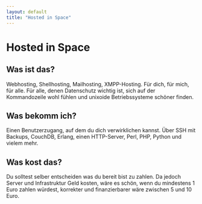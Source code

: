 ```yaml
---
layout: default
title: "Hosted in Space"
---
```

# Hosted in Space

## Was ist das?
Webhosting, Shellhosting, Mailhosting, XMPP-Hosting. Für dich, für mich, für alle.
Für alle, denen Datenschutz wichtig ist, sich auf der Kommandozeile wohl fühlen und unixoide Betriebssysteme schöner finden.

## Was bekomm ich?
Einen Benutzerzugang, auf dem du dich verwirklichen kannst. Über SSH mit Backups, CouchDB, Erlang, einen HTTP-Server, Perl, PHP, Python und vielem mehr.

## Was kost das?
Du solltest selber entscheiden was du bereit bist zu zahlen. Da jedoch Server und Infrastruktur Geld kosten, wäre es schön, wenn du mindestens
1 Euro zahlen würdest, korrekter und finanzierbarer wäre zwischen 5 und 10 Euro.
